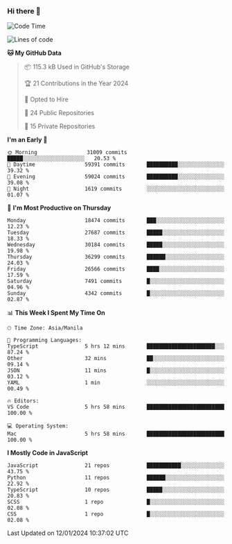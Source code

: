 ### Hi there 👋

<!--START_SECTION:waka-->
![Code Time](http://img.shields.io/badge/Code%20Time-518%20hrs%2030%20mins-blue)

![Lines of code](https://img.shields.io/badge/From%20Hello%20World%20I%27ve%20Written-61.8%20million%20lines%20of%20code-blue)

**🐱 My GitHub Data** 

> 📦 115.3 kB Used in GitHub's Storage 
 > 
> 🏆 21 Contributions in the Year 2024
 > 
> 💼 Opted to Hire
 > 
> 📜 24 Public Repositories 
 > 
> 🔑 15 Private Repositories 
 > 
**I'm an Early 🐤** 

```text
🌞 Morning                31009 commits       █████░░░░░░░░░░░░░░░░░░░░   20.53 % 
🌆 Daytime                59391 commits       ██████████░░░░░░░░░░░░░░░   39.32 % 
🌃 Evening                59024 commits       ██████████░░░░░░░░░░░░░░░   39.08 % 
🌙 Night                  1619 commits        ░░░░░░░░░░░░░░░░░░░░░░░░░   01.07 % 
```
📅 **I'm Most Productive on Thursday** 

```text
Monday                   18474 commits       ███░░░░░░░░░░░░░░░░░░░░░░   12.23 % 
Tuesday                  27687 commits       █████░░░░░░░░░░░░░░░░░░░░   18.33 % 
Wednesday                30184 commits       █████░░░░░░░░░░░░░░░░░░░░   19.98 % 
Thursday                 36299 commits       ██████░░░░░░░░░░░░░░░░░░░   24.03 % 
Friday                   26566 commits       ████░░░░░░░░░░░░░░░░░░░░░   17.59 % 
Saturday                 7491 commits        █░░░░░░░░░░░░░░░░░░░░░░░░   04.96 % 
Sunday                   4342 commits        █░░░░░░░░░░░░░░░░░░░░░░░░   02.87 % 
```


📊 **This Week I Spent My Time On** 

```text
🕑︎ Time Zone: Asia/Manila

💬 Programming Languages: 
TypeScript               5 hrs 12 mins       ██████████████████████░░░   87.24 % 
Other                    32 mins             ██░░░░░░░░░░░░░░░░░░░░░░░   09.14 % 
JSON                     11 mins             █░░░░░░░░░░░░░░░░░░░░░░░░   03.12 % 
YAML                     1 min               ░░░░░░░░░░░░░░░░░░░░░░░░░   00.49 % 

🔥 Editors: 
VS Code                  5 hrs 58 mins       █████████████████████████   100.00 % 

💻 Operating System: 
Mac                      5 hrs 58 mins       █████████████████████████   100.00 % 
```

**I Mostly Code in JavaScript** 

```text
JavaScript               21 repos            ███████████░░░░░░░░░░░░░░   43.75 % 
Python                   11 repos            ██████░░░░░░░░░░░░░░░░░░░   22.92 % 
TypeScript               10 repos            █████░░░░░░░░░░░░░░░░░░░░   20.83 % 
SCSS                     1 repo              █░░░░░░░░░░░░░░░░░░░░░░░░   02.08 % 
CSS                      1 repo              █░░░░░░░░░░░░░░░░░░░░░░░░   02.08 % 
```




 Last Updated on 12/01/2024 10:37:02 UTC
<!--END_SECTION:waka-->
